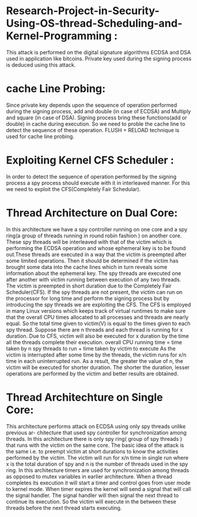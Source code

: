 # Research-Project-in-Security-Using-OS-thread-Scheduling-and-Kernel-Programming : 
This attack is performed on the digital signature algorithms ECDSA and DSA used in application like bitcoins.
Private key used during the signing process is deduced using this attack.

# cache Line Probing:
Since private key depends upon the sequence of operation performed during the signing process, add and double (in case of ECDSA) and Multiply and square (in case of DSA). Signing process bring these functions(add or double) in cache during execution. So we need to proble the cache line to detect the sequence of these operation. FLUSH + RELOAD technique is used for cache line probing.

# Exploiting Kernel CFS Scheduler :
In order to detect the sequence of operation performed by the signing process a spy process should execute with it in interleaved manner. For this we need to exploit the CFS(Completely Fair Schedular).

# Thread Architecture on Dual Core:
In this architecture we have a spy controller running on one core and a spy ring(a group of threads running in round robin fashion ) on another core. These spy threads will be interleaved with that of the victim which is performing the ECDSA operation and whose ephemeral key is to be found out.These threads are executed in a way that the victim is preempted after some limited operations. Then it should be determined if the victim has brought some data into the cache lines which in turn reveals some information about the ephemeral key. The spy threads are executed one after another with victim running between execution of any two threads. The victim is preempted in short duration due to the Completely Fair Scheduler(CFS). If the spy threads are not present, the victim can run on the processor for long time and perform the signing process but by introducing the spy threads we are exploiting the CFS.
The CFS is employed in many Linux versions which keeps track of virtual runtimes to make sure that the overall CPU times allocated to all processes and threads are nearly equal. So the total time given to victim(V) is equal to the times given to each spy thread.
Suppose there are n threads and each thread is running for x duration. Due to CFS, victim will also be executed for x duration by the time all the threads complete their execution.
overall CPU running time = time taken by n spy threads to run + time taken by victim to execute
As the victim is interrupted after some time by the threads, the victim runs for x/n time in each uninterrupted run. As a result, the greater the value of n, the victim will be executed for shorter duration. The shorter the duration, lesser operations are performed by the victim and better results are obtained.

# Thread Architechture on Single Core:
This architecture performs attack on ECDSA using only spy threads unlike previous ar- chitecture that used spy controller for synchronization among threads. In this architecture there is only spy ring( group of spy threads ) that runs with the victim on the same core. The basic idea of the attack is the same i.e. to preempt victim at short durations to know the activities performed by the victim. The victim will run for x/n time in single run where x is the total duration of spy and n is the number of threads used in the spy ring.
In this architecture timers are used for synchronization among threads as opposed to mutex variables in earlier architecture. When a thread completes its execution it will start a timer and control goes from user mode to kernel mode. When timer expires the kernel will send a signal that will call the signal handler. The signal handler will then signal the next thread to continue its execution. So the victim will execute in the between these threads before the next thread starts executing.


